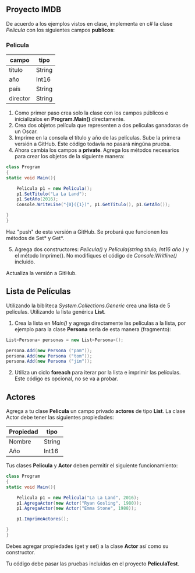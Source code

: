 ## Proyecto IMDB

De acuerdo a los ejemplos vistos en clase, implementa en c# la clase *Pelicula*  con los siguientes campos **publicos**:


### Pelicula
| campo                | tipo           |
| ---------------------|----------------|
| titulo               | String         |
| año                  | Int16          |
| país                 | String         |
| director             | String         |


1. Como primer paso crea solo la clase con los campos públicos e inicializalos en **Program.Main()** directamente.
2. Crea dos objetos película que representen a dos peliculas ganadoras de un Oscar. 
3. Imprime en la consola el título y año de las películas. 
Sube la primera versión a GitHub. Este código todavía no pasará ningúna prueba.
4. Ahora cambia los campos a **private**. Agrega los métodos necesarios para crear los objetos de la siguiente manera:

```csharp
class Program 
{
static void Main(){

    Pelicula p1 = new Pelicula();
    p1.SetTitulo("La La Land");
    p1.SetAño(2016);
    Console.WriteLine("{0}({1})", p1.GetTitulo(), p1.GetAño());

}
} 
```
Haz "push" de esta versión a GitHub. 
Se probará que funcionen los métodos de Set* y Get*.

5. Agrega dos constructores: *Pelicula()* y *Pelicula(string titulo, Int16 año )* y el método Imprime(). No modifiques el código de *Console.Writline()* incluido.

Actualiza la versión a GitHub.

## Lista de Películas 

Utilizando la bibliteca *System.Collections.Generic* crea una lista de 5 películas. Utilizando la lista genérica **List<Pelicula>**.
1. Crea la lista en *Main()* y agrega directamente las películas a la lista, por ejemplo para la clase **Persona** sería de esta manera (fragmento):

```csharp
List<Persona> personas = new List<Persona>();

persona.Add(new Persona ("pam"));
persona.Add(new Persona ("tom"));
persona.Add(new Persona ("jim"));

```
2. Utiliza un ciclo **foreach** para iterar por la lista e imprimir las películas. Este código es opcional, no se va a probar.

## Actores 
Agrega a tu clase **Pelicula** un campo privado **actores** de tipo **List<Actor>**. 
La clase Actor debe tener las siguientes propiedades: 
    
| Propiedad             | tipo           |
| ---------------------|----------------|
| Nombre               | String         |
| Año                  | Int16          |

Tus clases **Pelicula** y **Actor** deben permitir el siguiente funcionamiento:

```csharp
class Program 
{
static void Main(){

    Pelicula p1 = new Pelicula("La La Land", 2016);
    p1.AgregaActor(new Actor("Ryan Gosling", 1980));
    p1.AgregaActor(new Actor("Emma Stone", 1988));

    p1.ImprimeActores();

}
} 
```
Debes agregar propiedades (get y set) a la clase **Actor** así como su constructor.

Tu código debe pasar las pruebas incluidas en el proyecto **PeliculaTest**.

